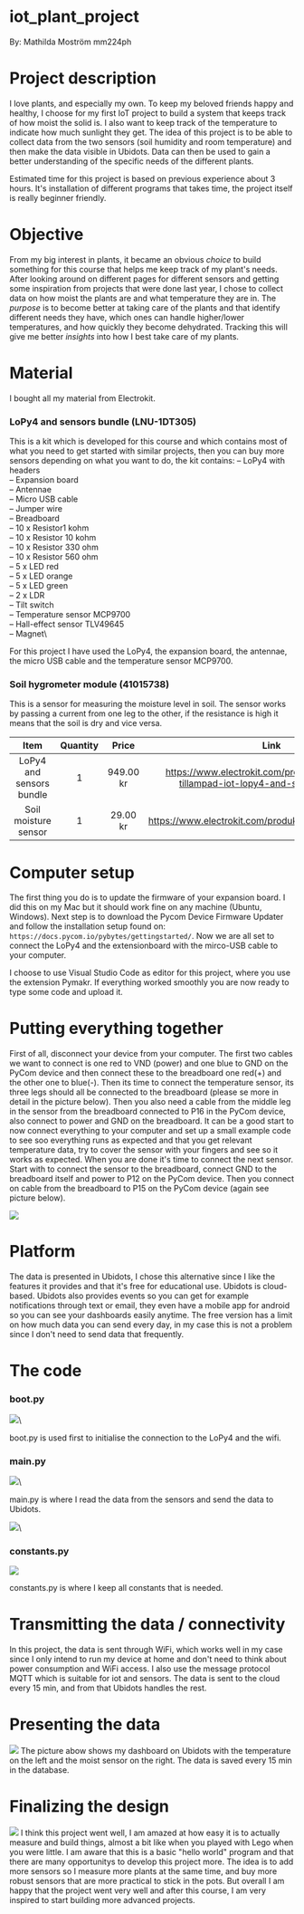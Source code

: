# iot_plant_project
By: Mathilda Moström
mm224ph

# Project description
I love plants, and especially my own. To keep my beloved friends happy and healthy, I choose for my first IoT project to build a system that keeps track of how moist the solid is. I also want to keep track of the temperature to indicate how much sunlight they get. The idea of this project is to be able to collect data from the two sensors (soil humidity and room temperature) and then make the data visible in Ubidots. Data can then be used to gain a better understanding of the specific needs of the different plants.

Estimated time for this project is based on previous experience about 3 hours. It's installation of different programs that takes time, the project itself is really beginner friendly.

# Objective
From my big interest in plants, it became an obvious *choice* to build something for this course that helps me keep track of my plant's needs. After looking around on different pages for different sensors and getting some inspiration from projects that were done last year, I chose to collect data on how moist the plants are and what temperature they are in. The *purpose* is to become better at taking care of the plants and that identify different needs they have, which ones can handle higher/lower temperatures, and how quickly they become dehydrated. Tracking this will give me better *insights* into how I best take care of my plants.

# Material
I bought all my material from Electrokit.

### LoPy4 and sensors bundle (LNU-1DT305)
This is a kit which is developed for this course and which contains most of what you need to get started with similar projects, then you can buy more sensors depending on what you want to do, the kit contains:
– LoPy4 with headers\
– Expansion board\
– Antennae\
– Micro USB cable\
– Jumper wire\
– Breadboard\
– 10 x Resistor1 kohm\
– 10 x Resistor 10 kohm\
– 10 x Resistor 330 ohm\
– 10 x Resistor 560 ohm\
– 5 x LED red\
– 5 x LED orange\
– 5 x LED green\
– 2 x LDR\
– Tilt switch\
– Temperature sensor MCP9700\
– Hall-effect sensor TLV49645\
– Magnet\

For this project I have used the LoPy4, the expansion board, the antennae, the micro USB cable and the temperature sensor MCP9700. 

### Soil hygrometer module (41015738)
This is a sensor for measuring the moisture level in soil. The sensor works by passing a current from one leg to the other, if the resistance is high it means that the soil is dry and vice versa.


| Item       | Quantity | Price   | Link |
| :----------: | :--: | :----: | :------:|
| LoPy4 and sensors bundle | 1 | 949.00 kr | https://www.electrokit.com/produkt/lnu-1dt305-tillampad-iot-lopy4-and-sensors-bundle/ |
| Soil moisture sensor | 1 | 29.00 kr | https://www.electrokit.com/produkt/jordfuktighetssensor/ |

# Computer setup
The first thing you do is to update the firmware of your expansion board. I did this on my Mac but it should work fine on any machine (Ubuntu, Windows). Next step is to download the Pycom Device Firmware Updater and follow the installation setup found on: ``` https://docs.pycom.io/pybytes/gettingstarted/ ```. Now we are all set to connect the LoPy4 and the extensionboard with the mirco-USB cable to your computer.  

I choose to use Visual Studio Code as editor for this project, where you use the extension Pymakr. If everything worked smoothly you are now ready to type some code and upload it. 

# Putting everything together
First of all, disconnect your device from your computer. The first two cables we want to connect is one red to VND (power) and one blue to GND on the PyCom device and then connect these to the breadboard one red(+) and the other one to blue(-). Then its time to connect the temperature sensor, its three legs should all be connected to the breadboard (please se more in detail in the picture below). Then you also need a cable from the middle leg in the sensor from the breadboard connected to P16 in the PyCom device, also connect to power and GND on the breadboard. It can be a good start to now connect everything to your computer and set up a small example code to see soo everything runs as expected and that you get relevant temperature data, try to cover the sensor with your fingers and see so it works as expected. When you are done it's time to connect the next sensor. Start with to connect the sensor to the breadboard, connect GND to the breadboard itself and power to P12 on the PyCom device. Then you connect on cable from the breadboard to P15 on the PyCom device (again see picture below).

![](png/iot_project.png)

# Platform
The data is presented in Ubidots, I chose this alternative since I like the features it provides and that it's free for educational use. Ubidots is cloud-based. Ubidots also provides events so you can get for example notifications through text or email, they even have a mobile app for android so you can see your dashboards easily anytime. The free version has a limit on how much data you can send every day, in my case this is not a problem since I don't need to send data that frequently. 

# The code

### boot.py

![](png/boot.png)\

boot.py is used first to initialise the connection to the LoPy4 and the wifi.

### main.py
![](png/main.png)\

main.py is where I read the data from the sensors and send the data to Ubidots.

![](png/main_while.png)\


### constants.py
![](png/constants.png)

constants.py is where I keep all constants that is needed.

# Transmitting the data / connectivity
In this project, the data is sent through WiFi, which works well in my case since I only intend to run my device at home and don't need to think about power consumption and WiFi access. I also use the message protocol MQTT which is suitable for iot and sensors. The data is sent to the cloud every 15 min, and from that Ubidots handles the rest.


# Presenting the data
![](png/ubidots.png)
The picture abow shows my dashboard on Ubidots with the temperature on the left and the moist sensor on the right. The data is saved every 15 min in the database.

# Finalizing the design
![](png/design.png)
I think this project went well, I am amazed at how easy it is to actually measure and build things, almost a bit like when you played with Lego when you were little. I am aware that this is a basic "hello world" program and that there are many opportunitys to develop this project more. The idea is to add more sensors so I measure more plants at the same time, and buy more robust sensors that are more practical to stick in the pots. But overall I am happy that the project went very well and after this course, I am very inspired to start building more advanced projects.
